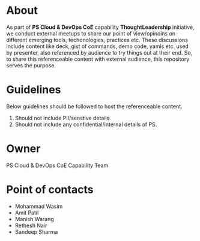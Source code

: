 # About
As part of **PS Cloud & DevOps CoE** capability **ThoughtLeadership** initiative, we conduct external meetups to share our point of view/opinoins on different emerging tools, techonologies, practices etc. These discussions include content like deck, gist of commands, demo code, yamls etc. used by presenter, also referenced by audience to try things out at their end. So, to share this referenceable content with external audience, this repository serves the purpose. 

# Guidelines
Below guidelines should be followed to host the referenceable content.
1. Should not include PII/senstive details.
2. Should not include any confidential/internal details of PS.

# Owner
PS Cloud & DevOps CoE Capability Team

# Point of contacts
- Mohammad Wasim
- Amit Patil
- Manish Warang
- Rethesh Nair
- Sandeep Sharma
